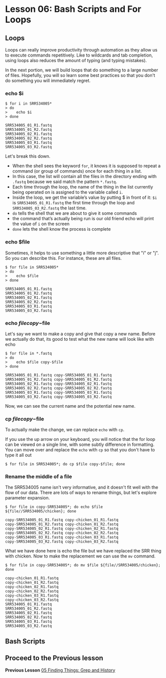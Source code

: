 # Lesson 06: Bash Scripts and For Loops

## Loops
Loops can really improve productivity through automation as they allow us to execute commands repetitively. Like to wildcards and tab completion, using loops also reduces the amount of typing (and typing mistakes). 

In the next portion, we will build loops that do something to a large number of files. Hopefully, you will so learn some best practices so that you don't do something you will immediately regret. 

### echo $i

~~~ {.bash}
$ for i in SRR534005*
> do
>    echo $i
> done
~~~

~~~ {.output}
SRR534005_01_R1.fastq
SRR534005_01_R2.fastq
SRR534005_02_R1.fastq
SRR534005_02_R2.fastq
SRR534005_03_R1.fastq
SRR534005_03_R2.fastq
~~~

Let's break this down. 
- When the shell sees the keyword `for`, it knows it is supposed to repeat a command (or group of commands) once for each thing in a list. 
- In this case, the list will contain all the files in the directory ending with `.fastq` because we said match the pattern `*.fastq`.
- Each time through the loop, the name of the thing in the list currently being operated on is assigned to the variable called `i`. 
- Inside the loop, we get the variable’s value by putting $ in front of it: `$i` is `SRR534005_01_R1.fastq` the first time through the loop and `SRR534005_03_R2.fastq` the last time. 
- `do` tells the shell that we are about to give it some commands
- the command that’s actually being run is our old friend echo will print the value of `i` on the screen
- `done` lets the shell know the process is complete

### echo $file

Sometimes, it helps to use something a little more descriptive that "i" or "j". So you can describe this. For instance, these are all files.


~~~ {.bash}
$ for file in SRR534005*
> do
>    echo $file
> done
~~~

~~~ {.output}
SRR534005_01_R1.fastq
SRR534005_01_R2.fastq
SRR534005_02_R1.fastq
SRR534005_02_R2.fastq
SRR534005_03_R1.fastq
SRR534005_03_R2.fastq
~~~

### echo $file copy-$file

Let's say we want to make a copy and give that copy a new name. Before we actually do that, its good to test what the new name will look like with echo

~~~ {.bash}
$ for file in *.fastq
> do
>    echo $file copy-$file
> done
~~~

~~~ {.output}
SRR534005_01_R1.fastq copy-SRR534005_01_R1.fastq
SRR534005_01_R2.fastq copy-SRR534005_01_R2.fastq
SRR534005_02_R1.fastq copy-SRR534005_02_R1.fastq
SRR534005_02_R2.fastq copy-SRR534005_02_R2.fastq
SRR534005_03_R1.fastq copy-SRR534005_03_R1.fastq
SRR534005_03_R2.fastq copy-SRR534005_03_R2.fastq
~~~

Now, we can see the current name and the potential new name. 

### cp $file copy-$file

To actually make the change, we can replace `echo` with `cp`.

If you use the up arrow on your keyboard, you will notice that the for loop can be viewed on a single line, with some subtly difference in formatting. You can move over and replace the `echo` with `cp` so that you don't have to type it all out

~~~ {.bash}
$ for file in SRR534005*; do cp $file copy-$file; done
~~~

### Rename the middle of a file

The SRR534005 name isn't very informative, and it doesn't fit well with the flow of our data. There are lots of ways to rename things, but let's explore parameter expansion.

~~~ {.bash}
$ for file in copy-SRR534005*; do echo $file ${file//SRR534005/chicken}; done
~~~

~~~ {.output}
copy-SRR534005_01_R1.fastq copy-chicken_01_R1.fastq
copy-SRR534005_01_R2.fastq copy-chicken_01_R2.fastq
copy-SRR534005_02_R1.fastq copy-chicken_02_R1.fastq
copy-SRR534005_02_R2.fastq copy-chicken_02_R2.fastq
copy-SRR534005_03_R1.fastq copy-chicken_03_R1.fastq
copy-SRR534005_03_R2.fastq copy-chicken_03_R2.fastq
~~~

What we have done here is echo the file but we have replaced the SRR thing with chicken.  Now to make the replacement we can use the `mv` command.

~~~ {.bash}
$ for file in copy-SRR534005*; do mv $file ${file//SRR534005/chicken}; done
~~~

~~~ {.output}
copy-chicken_01_R1.fastq
copy-chicken_01_R2.fastq
copy-chicken_02_R1.fastq
copy-chicken_02_R2.fastq
copy-chicken_03_R1.fastq
copy-chicken_03_R2.fastq
SRR534005_01_R1.fastq
SRR534005_01_R2.fastq
SRR534005_02_R1.fastq
SRR534005_02_R2.fastq
SRR534005_03_R1.fastq
SRR534005_03_R2.fastq
~~~

## Bash Scripts



## Proceed to the Previous lesson
**Previous Lesson** [05 Finding Things: Grep and History](https://github.com/raynamharris/Shell_Intro_for_Transcriptomics/blob/master/05_FindingThings.md) 